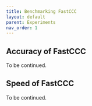 ```yaml
---
title: Benchmarking FastCCC
layout: default
parent: Experiments
nav_order: 1
---
```


## Accuracy of FastCCC

To be continued.

## Speed of FastCCC

To be continued.